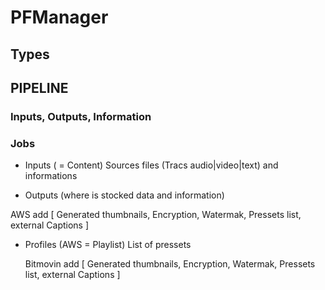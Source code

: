 # PFManager

## Types

## PIPELINE

### Inputs, Outputs, Information

### Jobs

 - Inputs ( = Content)
    Sources files (Tracs audio|video|text) and informations
 
 - Outputs (where is stocked data and information)
    
  AWS add [
    Generated thumbnails,
    Encryption,
    Watermak,
    Pressets list,
    external Captions
    ]
    
- Profiles (AWS = Playlist)
    List of pressets
    
     Bitmovin add [
        Generated thumbnails,
        Encryption,
        Watermak,
        Pressets list,
        external Captions
        ]
 